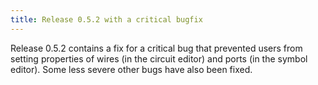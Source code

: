 ```yaml
---
title: Release 0.5.2 with a critical bugfix
---
```


Release 0.5.2 contains a fix for a critical bug that prevented users
from setting properties of wires (in the circuit editor) and ports
(in the symbol editor). Some less severe other bugs have also been fixed.

